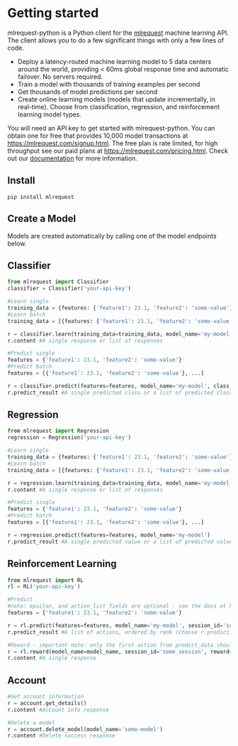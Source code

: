 # Getting started
mlrequest-python is a Python client for the [mlrequest](https://mlrequest.com) machine learning API. The client allows you to do a few significant things with only a few lines of code.

* Deploy a latency-routed machine learning model to 5 data centers around the world, providing < 60ms global response time and automatic failover. No servers required.
* Train a model with thousands of training examples per second
* Get thousands of model predictions per second
* Create online learning models (models that update incrementally, in real-time). Choose from classification, regression, and reinforcement learning model types.

You will need an API key to get started with mlrequest-python. You can obtain one for free that provides 10,000 model transactions at https://mlrequest.com/signup.html. The free plan is rate limited, for high throughput see our paid plans at https://mlrequest.com/pricing.html. Check out our [documentation](https://docs.mlrequest.com) for more information.

## Install
```
pip install mlrequest
```
## Create a Model
Models are created automatically by calling one of the model endpoints below.

## Classifier
```python
from mlrequest import Classifier
classifier = Classifier('your-api-key')

#Learn single
training_data = {features: {'feature1': 23.1, 'feature2': 'some-value'}, 'label': 1}
#Learn batch
training_data = [{features: {'feature1': 23.1, 'feature2': 'some-value'}, 'label': 1}, ...]

r = classifier.learn(training_data=training_data, model_name='my-model', class_count=2)
r.content #A single response or list of responses

#Predict single
features = {'feature1': 23.1, 'feature2': 'some-value'}
#Predict batch
features = [{'feature1': 23.1, 'feature2': 'some-value'}, ...]

r = classifier.predict(features=features, model_name='my-model', class_count=2)
r.predict_result #A single predicted class or a list of predicted classes
```

## Regression
```python
from mlrequest import Regression
regression = Regression('your-api-key')

#Learn single
training_data = {features: {'feature1': 23.1, 'feature2': 'some-value'}, 'label': 1.25}
#Learn batch
training_data = [{features: {'feature1': 23.1, 'feature2': 'some-value'}, 'label': 1.25}, ...]

r = regression.learn(training_data=training_data, model_name='my-model')
r.content #A single response or list of responses

#Predict single
features = {'feature1': 23.1, 'feature2': 'some-value'}
#Predict batch
features = [{'feature1': 23.1, 'feature2': 'some-value'}, ...]

r = regression.predict(features=features, model_name='my-model')
r.predict_result #A single predicted value or a list of predicted values
```

## Reinforcement Learning
```python
from mlrequest import RL
rl = RL('your-api-key')

#Predict
#note: epsilon, and action_list fields are optional - see the docs at https://docs.mlrequest.com for more information
features = {'feature1': 23.1, 'feature2': 'some-value'}

r = rl.predict(features=features, model_name='my-model', session_id='some-session-id', negative_reward=0, action_count=2)
r.predict_result #A list of actions, ordered by rank (choose r.predict_data[0] for the best action)

#Reward - important note: only the first action from predict_data should be rewarded. Other actions can be used but should not be rewarded.
r = rl.reward(model_name=model_name, session_id='some_session', reward=1)
r.content #A single response
```

## Account
```python
#Get account information
r = account.get_details()
r.content #Account info response

#Delete a model
r = account.delete_model(model_name='some-model')
r.content #Delete success response
```
